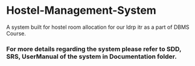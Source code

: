 # Hostel-Management-System
A system built for hostel room allocation for our ldrp itr as a part of DBMS Course.

### For more details regarding the system please refer to SDD, SRS, UserManual of the system in Documentation folder.
